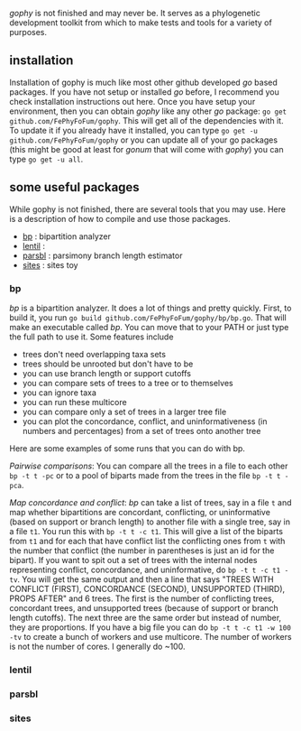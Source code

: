 _gophy_ is not finished and may never be. It serves as a phylogenetic development toolkit from which to make tests and tools for a variety of purposes. 

## installation

Installation of gophy is much like most other github developed _go_ based packages. If you have not setup or installed _go_ before, I recommend you check installation instructions out here. Once you have setup your environment, then you can obtain _gophy_ like any other _go_ package: `go get github.com/FePhyFoFum/gophy`. This will get all of the dependencies with it. To update it if you already have it installed, you can type `go get -u github.com/FePhyFoFum/gophy` or you can update all of your go packages (this might be good at least for _gonum_ that will come with _gophy_) you can type `go get -u all`.

## some useful packages
While gophy is not finished, there are several tools that you may use. Here is a description of how to compile and use those packages.

- [bp](#bp) : bipartition analyzer
- [lentil](#lentil) : 
- [parsbl](#parsbl) : parsimony branch length estimator
- [sites](#sites) : sites toy

### bp
_bp_ is a bipartition analyzer. It does a lot of things and pretty quickly. First, to build it, you run `go build github.com/FePhyFoFum/gophy/bp/bp.go`. That will make an executable called _bp_. You can move that to your PATH or just type the full path to use it. Some features include 
 - trees don't need overlapping taxa sets
 - trees should be unrooted but don't have to be
 - you can use branch length or support cutoffs
 - you can compare sets of trees to a tree or to themselves
 - you can ignore taxa
 - you can run these multicore
 - you can compare only a set of trees in a larger tree file
 - you can plot the concordance, conflict, and uninformativeness (in numbers and percentages) from a set of trees onto another tree

Here are some examples of some runs that you can do with bp. 

_Pairwise comparisons_: You can compare all the trees in a file to each other `bp -t t -pc` or to a pool of biparts made from the trees in the file `bp -t t -pca`. 

_Map concordance and conflict_: _bp_ can take a list of trees, say in a file `t` and map whether bipartitions are concordant, conflicting, or uninformative (based on support or branch length) to another file with a single tree, say in a file `t1`. You run this with `bp -t t -c t1`. This will give a list of the biparts from `t1` and for each that have conflict list the conflicting ones from `t` with the number that conflict (the number in parentheses is just an id for the bipart). If you want to spit out a set of trees with the internal nodes representing conflict, concordance, and uninformative, do `bp -t t -c t1 -tv`. You will get the same output and then a line that says "TREES WITH CONFLICT (FIRST), CONCORDANCE (SECOND), UNSUPPORTED (THIRD), PROPS AFTER" and 6 trees. The first is the number of conflicting trees, concordant trees, and unsupported trees (because of support or branch length cutoffs). The next three are the same order but instead of number, they are proportions.  If you have a big file you can do `bp -t t -c t1 -w 100 -tv` to create a bunch of workers and use multicore. The number of workers is not the number of cores. I generally do ~100. 

### lentil


### parsbl


### sites